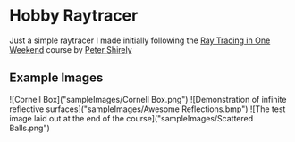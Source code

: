 # Hobby Raytracer

Just a simple raytracer I made initially following the [Ray Tracing in One Weekend](https://raytracing.github.io/books/RayTracingInOneWeekend.html) course by [Peter Shirely](https://github.com/petershirley)

## Example Images
![Cornell Box]("sampleImages/Cornell Box.png")
![Demonstration of infinite reflective surfaces]("sampleImages/Awesome Reflections.bmp")
![The test image laid out at the end of the course]("sampleImages/Scattered Balls.png")
